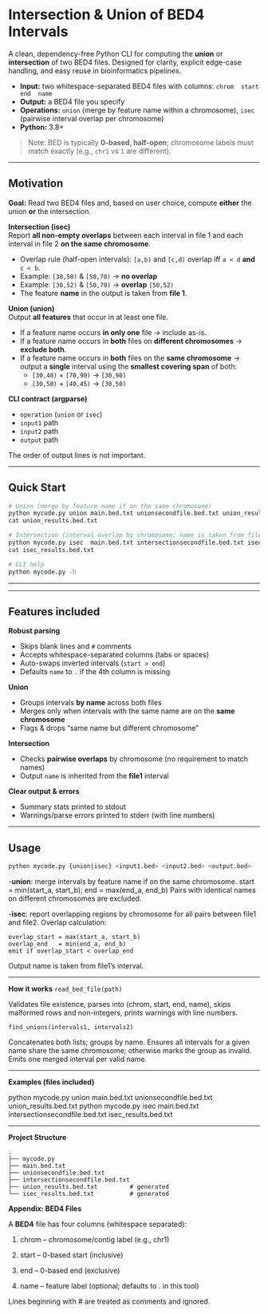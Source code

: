# Intersection & Union of BED4 Intervals

A clean, dependency-free Python CLI for computing the **union** or **intersection** of two BED4 files.
Designed for clarity, explicit edge-case handling, and easy reuse in bioinformatics pipelines.

- **Input:** two whitespace-separated BED4 files with columns: `chrom  start  end  name`
- **Output:** a BED4 file you specify
- **Operations:** `union` (merge by feature name within a chromosome), `isec` (pairwise interval overlap per chromosome)
- **Python:** 3.8+

> Note: BED is typically **0-based, half-open**; chromosome labels must match exactly (e.g., `chr1` vs `1` are different).

---

## Motivation

**Goal:** Read two BED4 files and, based on user choice, compute **either** the union **or** the intersection.

**Intersection (isec)**  
Report **all non-empty overlaps** between each interval in file 1 and each interval in file 2 **on the same chromosome**.

- Overlap rule (half-open intervals): `[a,b)` and `[c,d)` overlap iff `a < d` **and** `c < b`.
- Example: `[30,50)` & `[50,70)` → **no overlap**
- Example: `[30,52)` & `[50,70)` → **overlap** `[50,52)`
- The feature **name** in the output is taken from **file 1**.

**Union (union)**  
Output **all features** that occur in at least one file.

- If a feature name occurs **in only one** file → include as-is.  
- If a feature name occurs in **both** files on **different chromosomes** → **exclude both**.  
- If a feature name occurs in **both** files on the **same chromosome** → output a **single** interval using the **smallest covering span** of both:
  - `[30,40)` + `[70,90)` → `[30,90)`
  - `[30,50)` + `[40,45)` → `[30,50)`

**CLI contract (argparse)**

- `operation` (`union` or `isec`)
- `input1` path
- `input2` path
- `output` path

The order of output lines is not important.

---

## Quick Start

```bash
# Union (merge by feature name if on the same chromosome)
python mycode.py union main.bed.txt unionsecondfile.bed.txt union_results.bed.txt
cat union_results.bed.txt

# Intersection (interval overlap by chromosome; name is taken from file1)
python mycode.py isec  main.bed.txt intersectionsecondfile.bed.txt isec_results.bed.txt
cat isec_results.bed.txt

# CLI help
python mycode.py -h
```

---
---

## Features included

**Robust parsing**
- Skips blank lines and `#` comments
- Accepts whitespace-separated columns (tabs or spaces)
- Auto-swaps inverted intervals (`start > end`)
- Defaults `name` to `.` if the 4th column is missing

**Union**
- Groups intervals **by name** across both files
- Merges only when intervals with the same name are on the **same chromosome**
- Flags & drops “same name but different chromosome”

**Intersection**
- Checks **pairwise overlaps** by chromosome (no requirement to match names)
- Output `name` is inherited from the **file1** interval

**Clear output & errors**
- Summary stats printed to stdout
- Warnings/parse errors printed to stderr (with line numbers)

---

## Usage

```bash
python mycode.py {union|isec} <input1.bed> <input2.bed> <output.bed>

```
-**union**: merge intervals by feature name if on the same chromosome.
start = min(start_a, start_b); end = max(end_a, end_b)
Pairs with identical names on different chromosomes are excluded.

-**isec**: report overlapping regions by chromosome for all pairs between file1 and file2.
Overlap calculation:

```
overlap_start = max(start_a, start_b)
overlap_end   = min(end_a, end_b)
emit if overlap_start < overlap_end
```
Output name is taken from file1’s interval.

---
**How it works**
```read_bed_file(path)```

Validates file existence, parses into (chrom, start, end, name), skips malformed rows and non-integers, prints warnings with line numbers.

```find_unions(intervals1, intervals2)```

Concatenates both lists; groups by name. Ensures all intervals for a given name share the same chromosome; otherwise marks the group as invalid. Emits one merged interval per valid name.

---
**Examples (files included)**

python mycode.py union main.bed.txt unionsecondfile.bed.txt union_results.bed.txt
python mycode.py isec  main.bed.txt intersectionsecondfile.bed.txt isec_results.bed.txt

---

**Project Structure**
```
.
├── mycode.py
├── main.bed.txt
├── unionsecondfile.bed.txt
├── intersectionsecondfile.bed.txt
├── union_results.bed.txt         # generated
└── isec_results.bed.txt          # generated

```

**Appendix: BED4 Files**

A **BED4** file has four columns (whitespace separated):

1. chrom – chromosome/contig label (e.g., chr1)

2. start – 0-based start (inclusive)

3. end – 0-based end (exclusive)

4. name – feature label (optional; defaults to . in this tool)

Lines beginning with # are treated as comments and ignored.
